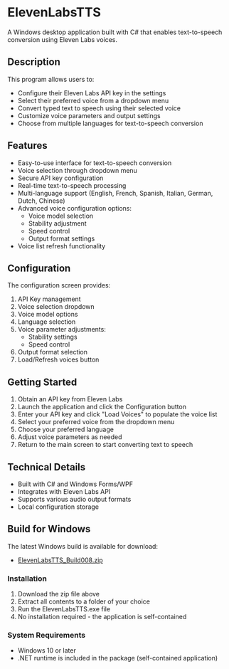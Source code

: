 # ElevenLabsTTS
A Windows desktop application built with C# that enables text-to-speech conversion using Eleven Labs voices.

## Description
This program allows users to:
- Configure their Eleven Labs API key in the settings
- Select their preferred voice from a dropdown menu
- Convert typed text to speech using their selected voice
- Customize voice parameters and output settings
- Choose from multiple languages for text-to-speech conversion

## Features
- Easy-to-use interface for text-to-speech conversion
- Voice selection through dropdown menu
- Secure API key configuration
- Real-time text-to-speech processing
- Multi-language support (English, French, Spanish, Italian, German, Dutch, Chinese)
- Advanced voice configuration options:
  - Voice model selection
  - Stability adjustment
  - Speed control
  - Output format settings
- Voice list refresh functionality

## Configuration
The configuration screen provides:
1. API Key management
2. Voice selection dropdown
3. Voice model options
4. Language selection
5. Voice parameter adjustments:
   - Stability settings
   - Speed control
6. Output format selection
7. Load/Refresh voices button

## Getting Started
1. Obtain an API key from Eleven Labs
2. Launch the application and click the Configuration button
3. Enter your API key and click "Load Voices" to populate the voice list
4. Select your preferred voice from the dropdown menu
5. Choose your preferred language
6. Adjust voice parameters as needed
7. Return to the main screen to start converting text to speech

## Technical Details
- Built with C# and Windows Forms/WPF
- Integrates with Eleven Labs API
- Supports various audio output formats
- Local configuration storage

## Build for Windows
The latest Windows build is available for download:
- [ElevenLabsTTS_Build008.zip](https://github.com/ericrkern/ElevenLabsTTS/raw/master/ElevenLabsTTS/ElevenLabsTTS_Build008.zip)

### Installation
1. Download the zip file above
2. Extract all contents to a folder of your choice
3. Run the ElevenLabsTTS.exe file
4. No installation required - the application is self-contained

### System Requirements
- Windows 10 or later
- .NET runtime is included in the package (self-contained application)
